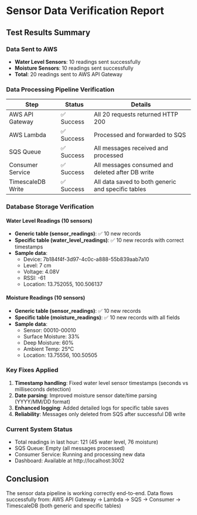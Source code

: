 # Sensor Data Verification Report

## Test Results Summary

### Data Sent to AWS
- **Water Level Sensors**: 10 readings sent successfully
- **Moisture Sensors**: 10 readings sent successfully
- **Total**: 20 readings sent to AWS API Gateway

### Data Processing Pipeline Verification

| Step | Status | Details |
|------|--------|---------|
| AWS API Gateway | ✅ Success | All 20 requests returned HTTP 200 |
| AWS Lambda | ✅ Success | Processed and forwarded to SQS |
| SQS Queue | ✅ Success | All messages received and processed |
| Consumer Service | ✅ Success | All messages consumed and deleted after DB write |
| TimescaleDB Write | ✅ Success | All data saved to both generic and specific tables |

### Database Storage Verification

#### Water Level Readings (10 sensors)
- **Generic table (sensor_readings)**: ✅ 10 new records
- **Specific table (water_level_readings)**: ✅ 10 new records with correct timestamps
- **Sample data**:
  - Device: 7b184f4f-3d97-4c0c-a888-55b839aab7a10
  - Level: 7 cm
  - Voltage: 4.08V
  - RSSI: -61
  - Location: 13.752055, 100.506137

#### Moisture Readings (10 sensors)
- **Generic table (sensor_readings)**: ✅ 10 new records
- **Specific table (moisture_readings)**: ✅ 10 new records with all fields
- **Sample data**:
  - Sensor: 00010-00010
  - Surface Moisture: 33%
  - Deep Moisture: 60%
  - Ambient Temp: 25°C
  - Location: 13.75556, 100.50505

### Key Fixes Applied
1. **Timestamp handling**: Fixed water level sensor timestamps (seconds vs milliseconds detection)
2. **Date parsing**: Improved moisture sensor date/time parsing (YYYY/MM/DD format)
3. **Enhanced logging**: Added detailed logs for specific table saves
4. **Reliability**: Messages only deleted from SQS after successful DB write

### Current System Status
- Total readings in last hour: 121 (45 water level, 76 moisture)
- SQS Queue: Empty (all messages processed)
- Consumer Service: Running and processing new data
- Dashboard: Available at http://localhost:3002

## Conclusion
The sensor data pipeline is working correctly end-to-end. Data flows successfully from:
AWS API Gateway → Lambda → SQS → Consumer → TimescaleDB (both generic and specific tables)